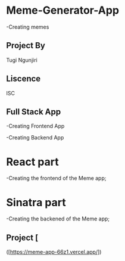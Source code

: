 # Meme-Generator-App
-Creating memes

## Project By
Tugi Ngunjiri

## Liscence
ISC

## Full Stack  App
-Creating Frontend App

-Creating Backend App


# React part
-Creating the frontend of the Meme app;

# Sinatra part
-Creating the  backened of the Meme app;

## Project [
  
([https://meme-app-66z1.vercel.app/])
